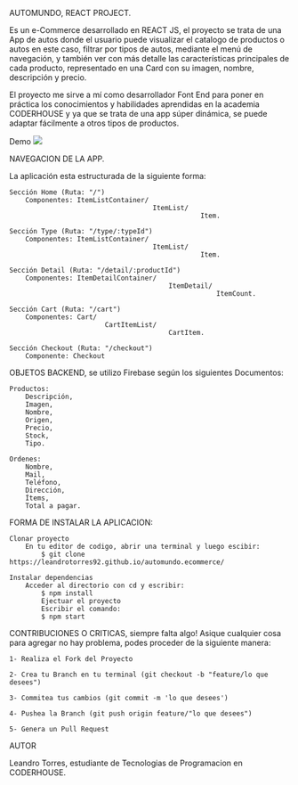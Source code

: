 AUTOMUNDO, REACT PROJECT.

Es un e-Commerce desarrollado en REACT JS, el proyecto se trata de una App de autos donde el usuario puede visualizar el catalogo de productos o autos en este caso, filtrar por tipos de autos, mediante el menú de navegación, y también ver con más detalle las características principales de cada producto, representado en una Card con su imagen, nombre, descripción y precio.

El proyecto me sirve a mí como desarrollador Font End para poner en práctica los conocimientos y habilidades aprendidas en la academia CODERHOUSE y ya que se trata de una app súper dinámica, se puede adaptar fácilmente a otros tipos de productos.

Demo
![](animation.gif)

NAVEGACION DE LA APP.

La aplicación esta estructurada de la siguiente forma:

    Sección Home (Ruta: "/")
        Componentes: ItemListContainer/ 
                                        ItemList/ 
                                                    Item.
    
    Sección Type (Ruta: "/type/:typeId")
        Componentes: ItemListContainer/ 
                                        ItemList/ 
                                                    Item.

    Sección Detail (Ruta: "/detail/:productId")
        Componentes: ItemDetailContainer/ 
                                            ItemDetail/ 
                                                        ItemCount.

    Sección Cart (Ruta: "/cart")
        Componentes: Cart/ 
                            CartItemList/ 
                                            CartItem.

    Sección Checkout (Ruta: "/checkout")
        Componente: Checkout

OBJETOS BACKEND, se utilizo Firebase según los siguientes Documentos:

    Productos:
        Descripción,
        Imagen,
        Nombre,
        Origen,
        Precio,
        Stock,
        Tipo.
    
    Ordenes:
        Nombre,
        Mail,
        Teléfono,
        Dirección,
        Ítems,
        Total a pagar.

FORMA DE INSTALAR LA APLICACION:

    Clonar proyecto
        En tu editor de codigo, abrir una terminal y luego escibir:
            $ git clone https://leandrotorres92.github.io/automundo.ecommerce/

    Instalar dependencias
        Acceder al directorio con cd y escribir:
            $ npm install
            Ejectuar el proyecto
            Escribir el comando:
            $ npm start

CONTRIBUCIONES O CRITICAS, siempre falta algo! Asique cualquier cosa para agregar no hay problema, podes proceder de la siguiente manera:

    1- Realiza el Fork del Proyecto

    2- Crea tu Branch en tu terminal (git checkout -b "feature/lo que desees")

    3- Commitea tus cambios (git commit -m 'lo que desees')

    4- Pushea la Branch (git push origin feature/"lo que desees")

    5- Genera un Pull Request

AUTOR

Leandro Torres, estudiante de Tecnologias de Programacion en CODERHOUSE.